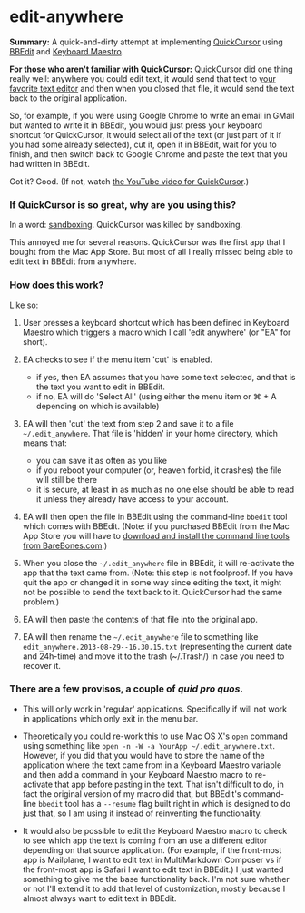 edit-anywhere
=============

**Summary:** A quick-and-dirty attempt at implementing [QuickCursor][1] using [BBEdit][2] and [Keyboard Maestro][3].

**For those who aren't familiar with QuickCursor:**
QuickCursor did one thing really well: anywhere you could edit text, it would send that text to [your favorite text editor][2] and then when you closed that file, it would send the text back to the original application.

So, for example, if you were using Google Chrome to write an email in GMail but wanted to write it in BBEdit, you would just press your keyboard shortcut for QuickCursor, it would select all of the text (or just part of it if you had some already selected), cut it, open it in BBEdit, wait for you to finish, and then switch back to Google Chrome and paste the text that you had written in BBEdit.

Got it? Good. (If not, watch [the YouTube video for QuickCursor][4].)

### If QuickCursor is so great, why are you using this? ###

In a word: [sandboxing][5]. QuickCursor was killed by sandboxing.

This annoyed me for several reasons. QuickCursor was the first app that I bought from the Mac App Store. But most of all I really missed being able to edit text in BBEdit from anywhere.

### How does this work? ###

Like so:

1. User presses a keyboard shortcut which has been defined in Keyboard Maestro which triggers a macro which I call 'edit anywhere' (or "EA" for short).

2. EA checks to see if the menu item 'cut' is enabled. 
	*	if yes, then EA assumes that you have some text selected, and that is the text you want to edit in BBEdit.
	*	if no, EA will do 'Select All' (using either the menu item or ⌘ + A depending on which is available)
	
3.	EA will then 'cut' the text from step 2 and save it to a file `~/.edit_anywhere`. That file is 'hidden' in your home directory, which means that:
	*	you can save it as often as you like
	*	if you reboot your computer (or, heaven forbid, it crashes) the file will still be there
	*	it is secure, at least in as much as no one else should be able to read it unless they already have access to your account.
	
4.	EA will then open the file in BBEdit using the command-line `bbedit` tool which comes with BBEdit. (Note: if you purchased BBEdit from the Mac App Store you will have to [download and install the command line tools from BareBones.com][6].)

5. When you close the `~/.edit_anywhere` file in BBEdit, it will re-activate the app that the text came from. (Note: this step is not foolproof. If you have quit the app or changed it in some way since editing the text, it might not be possible to send the text back to it. QuickCursor had the same problem.)

6. EA will then paste the contents of that file into the original app.

7. EA will then rename the `~/.edit_anywhere` file to something like `edit_anywhere.2013-08-29--16.30.15.txt` (representing the current date and 24h-time) and move it to the trash (~/.Trash/) in case you need to recover it.


### There are a few provisos, a couple of *quid pro quos*.

* This will only work in 'regular' applications. Specifically if will not work in applications which only exit in the menu bar.

* Theoretically you could re-work this to use Mac OS X's `open` command using something like `open -n -W -a YourApp ~/.edit_anywhere.txt`. However, if you did that you would have to store the name of the application where the text came from in a Keyboard Maestro variable and then add a command in your Keyboard Maestro macro to re-activate that app before pasting in the text. That isn't difficult to do, in fact the original version of my macro did that, but BBEdit's command-line `bbedit` tool has a `--resume` flag built right in which is designed to do just that, so I am using it instead of reinventing the functionality.

* It would also be possible to edit the Keyboard Maestro macro to check to see which app the text is coming from an use a different editor depending on that source application. (For example, if the front-most app is Mailplane, I want to edit text in MultiMarkdown Composer vs if the front-most app is Safari I want to edit text in BBEdit.) I just wanted something to give me the base functionality back. I'm not sure whether or not I'll extend it to add that level of customization, mostly because I almost always want to edit text in BBEdit.


[1]: http://www.hogbaysoftware.com/products/quickcursor
[2]: http://barebones.com
[3]: http://www.keyboardmaestro.com/main/
[4]: http://www.youtube.com/watch?v=-bHwcyHrRGs
[5]: http://www.hogbaysoftware.com/products/quickcursor/faq
[6]: http://www.barebones.com/support/bbedit/cmd-line-tools.html